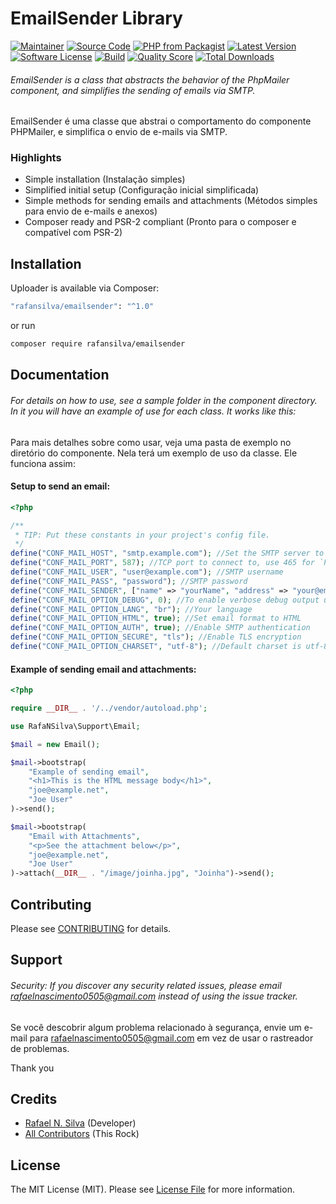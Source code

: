 # EmailSender Library

[![Maintainer](http://img.shields.io/badge/maintainer-_rafanas_-blue.svg?style=flat-square)](https://www.instagram.com/_rafanas_/)
[![Source Code](http://img.shields.io/badge/source-rafansilva/emailsender-blue.svg?style=flat-square)](https://github.com/rafansilva/emailsender)
[![PHP from Packagist](https://img.shields.io/packagist/php-v/rafansilva/emailsender.svg?style=flat-square)](https://packagist.org/packages/rafansilva/emailsender)
[![Latest Version](https://img.shields.io/github/release/rafansilva/emailsender.svg?style=flat-square)](https://github.com/rafansilva/emailsender/releases)
[![Software License](https://img.shields.io/badge/license-MIT-brightgreen.svg?style=flat-square)](LICENSE)
[![Build](https://img.shields.io/scrutinizer/build/g/rafansilva/emailsender.svg?style=flat-square)](https://scrutinizer-ci.com/g/rafansilva/emailsender)
[![Quality Score](https://img.shields.io/scrutinizer/g/rafansilva/emailsender.svg?style=flat-square)](https://scrutinizer-ci.com/g/rafansilva/emailsender)
[![Total Downloads](https://img.shields.io/packagist/dt/rafansilva/emailsender.svg?style=flat-square)](https://packagist.org/packages/rafansilva/emailsender)

###### EmailSender is a class that abstracts the behavior of the PhpMailer component, and simplifies the sending of emails via SMTP.

EmailSender é uma classe que abstrai o comportamento do componente PHPMailer, e simplifica o envio de e-mails via SMTP.

### Highlights

- Simple installation (Instalação simples)
- Simplified initial setup (Configuração inicial simplificada)
- Simple methods for sending emails and attachments (Métodos simples para envio de e-mails e anexos)
- Composer ready and PSR-2 compliant (Pronto para o composer e compatível com PSR-2)

## Installation

Uploader is available via Composer:

```bash
"rafansilva/emailsender": "^1.0"
```

or run

```bash
composer require rafansilva/emailsender
```

## Documentation

###### For details on how to use, see a sample folder in the component directory. In it you will have an example of use for each class. It works like this:

Para mais detalhes sobre como usar, veja uma pasta de exemplo no diretório do componente. Nela terá um exemplo de uso da classe. Ele funciona assim:

#### Setup to send an email:

```php
<?php

/**
 * TIP: Put these constants in your project's config file.
 */
define("CONF_MAIL_HOST", "smtp.example.com"); //Set the SMTP server to send through
define("CONF_MAIL_PORT", 587); //TCP port to connect to, use 465 for `PHPMailer::ENCRYPTION_SMTPS`
define("CONF_MAIL_USER", "user@example.com"); //SMTP username
define("CONF_MAIL_PASS", "password"); //SMTP password
define("CONF_MAIL_SENDER", ["name" => "yourName", "address" => "your@email.com"]); //Change here the name and email of who will send the email
define("CONF_MAIL_OPTION_DEBUG", 0); //To enable verbose debug output use 2 or 0 to disable
define("CONF_MAIL_OPTION_LANG", "br"); //Your language
define("CONF_MAIL_OPTION_HTML", true); //Set email format to HTML
define("CONF_MAIL_OPTION_AUTH", true); //Enable SMTP authentication
define("CONF_MAIL_OPTION_SECURE", "tls"); //Enable TLS encryption
define("CONF_MAIL_OPTION_CHARSET", "utf-8"); //Default charset is utf-8
```
#### Example of sending email and attachments:

```php
<?php

require __DIR__ . '/../vendor/autoload.php';

use RafaNSilva\Support\Email;

$mail = new Email();

$mail->bootstrap(
    "Example of sending email",
    "<h1>This is the HTML message body</h1>",
    "joe@example.net",
    "Joe User"
)->send();

$mail->bootstrap(
    "Email with Attachments",
    "<p>See the attachment below</p>",
    "joe@example.net",
    "Joe User"
)->attach(__DIR__ . "/image/joinha.jpg", "Joinha")->send();
```


## Contributing

Please see [CONTRIBUTING](https://github.com/rafansilva/emailsender/blob/master/CONTRIBUTING.md) for details.

## Support

###### Security: If you discover any security related issues, please email rafaelnascimento0505@gmail.com instead of using the issue tracker.

Se você descobrir algum problema relacionado à segurança, envie um e-mail para rafaelnascimento0505@gmail.com em vez de usar o rastreador de problemas.

Thank you

## Credits

- [Rafael N. Silva](https://github.com/rafansilva) (Developer)
- [All Contributors](https://github.com/rafansilva/emailsender/contributors) (This Rock)

## License

The MIT License (MIT). Please see [License File](https://github.com/rafansilva/emailsender/blob/master/LICENSE) for more information.